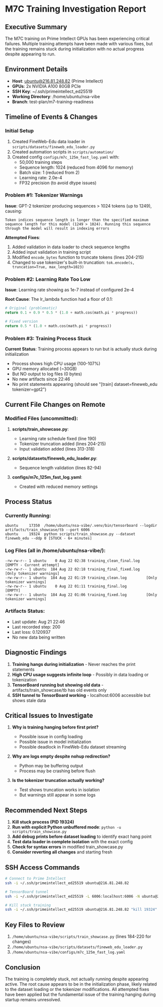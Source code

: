 # M7C Training Investigation Report

## Executive Summary
The M7C training on Prime Intellect GPUs has been experiencing critical failures. Multiple training attempts have been made with various fixes, but the training remains stuck during initialization with no actual progress despite appearing to run.

## Environment Details
- **Host**: ubuntu@216.81.248.82 (Prime Intellect)
- **GPUs**: 2x NVIDIA A100 80GB PCIe
- **SSH Key**: ~/.ssh/primeintellect_ed25519
- **Working Directory**: /home/ubuntu/nsa-vibe
- **Branch**: test-plan/m7-training-readiness

## Timeline of Events & Changes

### Initial Setup
1. Created FineWeb-Edu data loader in `scripts/datasets/fineweb_edu_loader.py`
2. Created automation scripts in `scripts/automation/`
3. Created config `configs/m7c_125m_fast_log.yaml` with:
   - 50,000 training steps
   - Sequence length: 1024 (reduced from 4096 for memory)
   - Batch size: 1 (reduced from 2)
   - Learning rate: 2.0e-4
   - FP32 precision (to avoid dtype issues)

### Problem #1: Tokenizer Warnings
**Issue**: GPT-2 tokenizer producing sequences > 1024 tokens (up to 1249), causing:
```
Token indices sequence length is longer than the specified maximum sequence length for this model (1249 > 1024). Running this sequence through the model will result in indexing errors
```

**Attempted Fixes**:
1. Added validation in data loader to check sequence lengths
2. Added input validation in training script
3. Modified `encode_bytes` function to truncate tokens (lines 204-215)
4. Changed to use tokenizer's built-in truncation: `tok.encode(s, truncation=True, max_length=1023)`

### Problem #2: Learning Rate Too Low
**Issue**: Learning rate showing as 1e-7 instead of configured 2e-4

**Root Cause**: The lr_lambda function had a floor of 0.1:
```python
# Original (problematic)
return 0.1 + 0.9 * 0.5 * (1.0 + math.cos(math.pi * progress))

# Fixed version
return 0.5 * (1.0 + math.cos(math.pi * progress))
```

### Problem #3: Training Process Stuck
**Current Status**: Training process appears to run but is actually stuck during initialization
- Process shows high CPU usage (100-107%)
- GPU memory allocated (~30GB)
- But NO output to log files (0 bytes)
- No new artifacts since 22:46
- No print statements appearing (should see "[train] dataset=fineweb_edu tokenizer=gpt2")

## Current File Changes on Remote

### Modified Files (uncommitted):
1. **scripts/train_showcase.py**:
   - Learning rate schedule fixed (line 190)
   - Tokenizer truncation added (lines 204-215)
   - Input validation added (lines 313-318)

2. **scripts/datasets/fineweb_edu_loader.py**:
   - Sequence length validation (lines 82-94)

3. **configs/m7c_125m_fast_log.yaml**:
   - Created with reduced memory settings

## Process Status

### Currently Running:
```
ubuntu     17350  /home/ubuntu/nsa-vibe/.venv/bin/tensorboard --logdir artifacts/train_showcase/tb --port 6006
ubuntu     19324  python scripts/train_showcase.py --dataset fineweb_edu --ddp 0 [STUCK - 6+ minutes]
```

### Log Files (all in /home/ubuntu/nsa-vibe/):
```
-rw-rw-r-- 1 ubuntu    0 Aug 22 02:38 training_clean_final.log    [EMPTY - Current attempt]
-rw-rw-r-- 1 ubuntu  184 Aug 22 02:18 training_final_fixed.log    [Only tokenizer warnings]
-rw-rw-r-- 1 ubuntu  184 Aug 22 01:19 training_clean.log         [Only tokenizer warnings]
-rw-rw-r-- 1 ubuntu    0 Aug 22 01:11 training_final.log         [EMPTY]
-rw-rw-r-- 1 ubuntu  184 Aug 22 01:06 training_fixed.log         [Only tokenizer warnings]
```

### Artifacts Status:
- Last update: Aug 21 22:46
- Last recorded step: 200
- Last loss: 0.120937
- No new data being written

## Diagnostic Findings

1. **Training hangs during initialization** - Never reaches the print statements
2. **High CPU usage suggests infinite loop** - Possibly in data loading or tokenization
3. **TensorBoard running but showing old data** - artifacts/train_showcase/tb has old events only
4. **SSH tunnel to TensorBoard working** - localhost:6006 accessible but shows stale data

## Critical Issues to Investigate

1. **Why is training hanging before first print?**
   - Possible issue in config loading
   - Possible issue in model initialization
   - Possible deadlock in FineWeb-Edu dataset streaming

2. **Why are logs empty despite nohup redirection?**
   - Python may be buffering output
   - Process may be crashing before flush

3. **Is the tokenizer truncation actually working?**
   - Test shows truncation works in isolation
   - But warnings still appear in some logs

## Recommended Next Steps

1. **Kill stuck process (PID 19324)**
2. **Run with explicit Python unbuffered mode**: `python -u scripts/train_showcase.py`
3. **Add debug prints before dataset loading** to identify exact hang point
4. **Test data loader in complete isolation** with the exact config
5. **Check for syntax errors** in modified train_showcase.py
6. **Consider reverting all changes** and starting fresh

## SSH Access Commands
```bash
# Connect to Prime Intellect
ssh -i ~/.ssh/primeintellect_ed25519 ubuntu@216.81.248.82

# TensorBoard tunnel
ssh -i ~/.ssh/primeintellect_ed25519 -L 6006:localhost:6006 -N ubuntu@216.81.248.82

# Kill stuck training
ssh -i ~/.ssh/primeintellect_ed25519 ubuntu@216.81.248.82 "kill 19324"
```

## Key Files to Review
1. `/home/ubuntu/nsa-vibe/scripts/train_showcase.py` (lines 184-220 for changes)
2. `/home/ubuntu/nsa-vibe/scripts/datasets/fineweb_edu_loader.py`
3. `/home/ubuntu/nsa-vibe/configs/m7c_125m_fast_log.yaml`

## Conclusion
The training is completely stuck, not actually running despite appearing active. The root cause appears to be in the initialization phase, likely related to the dataset loading or the tokenizer modifications. All attempted fixes have been applied but the fundamental issue of the training hanging during startup remains unresolved.